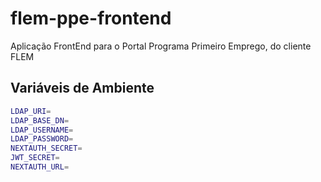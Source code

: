 # flem-ppe-frontend
 Aplicação FrontEnd para o Portal Programa Primeiro Emprego, do cliente FLEM


## Variáveis de Ambiente 
```bash
LDAP_URI=
LDAP_BASE_DN=
LDAP_USERNAME=
LDAP_PASSWORD=
NEXTAUTH_SECRET=
JWT_SECRET=
NEXTAUTH_URL=
```